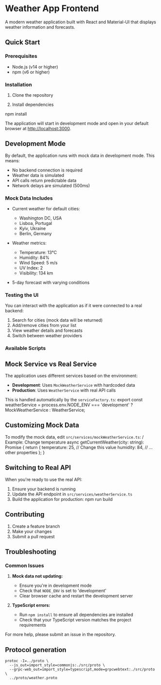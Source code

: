 # Weather App Frontend

A modern weather application built with React and Material-UI that displays weather information and forecasts.

## Quick Start

### Prerequisites
- Node.js (v14 or higher)
- npm (v6 or higher)

### Installation

1. Clone the repository

2. Install dependencies

npm install


The application will start in development mode and open in your default browser at [http://localhost:3000](http://localhost:3000).

## Development Mode

By default, the application runs with mock data in development mode. This means:
- No backend connection is required
- Weather data is simulated
- API calls return predictable data
- Network delays are simulated (500ms)

### Mock Data Includes

- Current weather for default cities:
  - Washington DC, USA
  - Lisboa, Portugal
  - Kyiv, Ukraine
  - Berlin, Germany

- Weather metrics:
  - Temperature: 13°C
  - Humidity: 84%
  - Wind Speed: 5 m/s
  - UV Index: 2
  - Visibility: 134 km

- 5-day forecast with varying conditions

### Testing the UI

You can interact with the application as if it were connected to a real backend:
1. Search for cities (mock data will be returned)
2. Add/remove cities from your list
3. View weather details and forecasts
4. Switch between weather providers

### Available Scripts

## Mock Service vs Real Service

The application uses different services based on the environment:

- **Development**: Uses `MockWeatherService` with hardcoded data
- **Production**: Uses `WeatherService` with real API calls

This is handled automatically by the `serviceFactory.ts`:
export const weatherService = process.env.NODE_ENV === 'development'
? MockWeatherService
: WeatherService;

## Customizing Mock Data

To modify the mock data, edit `src/services/mockWeatherService.ts`:
/ Example: Change temperature
async getCurrentWeather(city: string): Promise<WeatherData> {
return {
temperature: 25, // Change this value
humidity: 84,
// ... other properties
};
}

## Switching to Real API

When you're ready to use the real API:

1. Ensure your backend is running
2. Update the API endpoint in `src/services/weatherService.ts`
3. Build the application for production:
npm run build


## Contributing

1. Create a feature branch
2. Make your changes
3. Submit a pull request

## Troubleshooting

### Common Issues

1. **Mock data not updating:**
   - Ensure you're in development mode
   - Check that `NODE_ENV` is set to 'development'
   - Clear browser cache and restart the development server

2. **TypeScript errors:**
   - Run `npm install` to ensure all dependencies are installed
   - Check that your TypeScript version matches the project requirements

For more help, please submit an issue in the repository.
## Protocol generation
```
protoc -I=../proto \
  --js_out=import_style=commonjs:./src/proto \
  --grpc-web_out=import_style=typescript,mode=grpcwebtext:./src/proto \
  ../proto/weather.proto
```